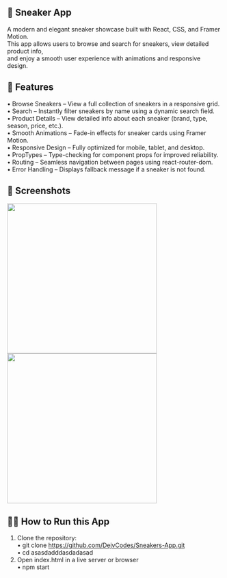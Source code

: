 ## 👟 Sneaker App
A modern and elegant sneaker showcase built with React, CSS, and Framer Motion.  <br>
This app allows users to browse and search for sneakers, view detailed product info,  <br> and enjoy a smooth user experience with animations and responsive design.

## 🚀 Features
• Browse Sneakers – View a full collection of sneakers in a responsive grid. <br>
• Search – Instantly filter sneakers by name using a dynamic search field. <br>
• Product Details – View detailed info about each sneaker (brand, type, season, price, etc.). <br>
• Smooth Animations – Fade-in effects for sneaker cards using Framer Motion. <br>
• Responsive Design – Fully optimized for mobile, tablet, and desktop. <br>
• PropTypes – Type-checking for component props for improved reliability. <br>
• Routing – Seamless navigation between pages using react-router-dom. <br>
• Error Handling – Displays fallback message if a sneaker is not found. <br>

## 📱 Screenshots
<img src="/images/Todo List App 1.jpg" width="350"> <img src="/images/Todo List App 2.jpg" width="350">

## 🏃🏻 How to Run this App
1. Clone the repository: <br>
    • git clone https://github.com/DejvCodes/Sneakers-App.git <br>
    • cd asasdadddasdadasad <br>
2. Open index.html in a live server or browser <br>
    • npm start <br>